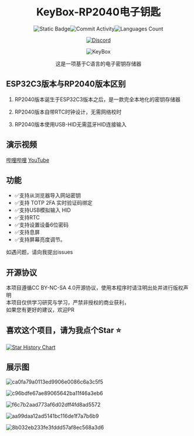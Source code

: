 <div align="center">
    <h1>KeyBox-RP2040电子钥匙</h1>


![Static Badge](https://img.shields.io/badge/License-CC_BY_NC_SA_4.0-green?style=for-the-badge)![Commit Activity](https://img.shields.io/github/commit-activity/w/JasonYANG170/KeyBox?style=for-the-badge&color=yellow)![Languages Count](https://img.shields.io/github/languages/count/JasonYANG170/KeyBox?logo=c&style=for-the-badge)

[![Discord](https://img.shields.io/discord/978108215499816980?style=social&logo=discord&label=echosec)](https://discord.com/invite/az3ceRmgVe)

![KeyBox](https://github.com/JasonYANG170/KeyBox/assets/39414350/be60f9aa-8254-4ff5-99e1-27b5d7f49282)

这是一项基于C语言的电子密钥存储器

</div>

## ESP32C3版本与RP2040版本区别
1. RP2040版本诞生于ESP32C3版本之后，是一款完全本地化的密钥存储器  

2. RP2040版本自带RTC时钟设计，无需网络校时  

3. RP2040版本使用USB-HID无需蓝牙HID连接输入

## 演示视频
[哔哩哔哩](https://www.bilibili.com/video/BV1NATFeLE5D/)
[YouTube](https://youtu.be/kEUG0me2HfA)
## 功能
- ✅支持从浏览器导入网站密钥
- ✅支持 TOTP 2FA 实时验证码绑定
- ✅支持USB模拟输入 HID
- ✅支持RTC
- ✅支持设置设备6位密码
- ✅支持息屏
- ✅支持屏幕亮度调节。

如遇问题，请向我提出issues

## 开源协议
本项目遵循CC BY-NC-SA 4.0开源协议，使用本程序时请注明出处并进行版权声明  
本项目仅供学习研究与学习，严禁非授权的商业获利，  
如果您有更好的建议，欢迎PR
## 喜欢这个项目，请为我点个Star ⭐ 

[![Star History Chart](https://api.star-history.com/svg?repos=JasonYANG170/KeyBox-RP2040&type=Date)](https://star-history.com/#star-history/star-history&Date)
## 展示图
![ca0fa79a0113ed9906e0086c6a3c5f5](https://github.com/user-attachments/assets/ec687b2a-2b91-4886-9db0-a8ebab15c6a6)

![c96bdfe67ae89065642ba11f46a3eb6](https://github.com/user-attachments/assets/26aec5e4-5383-4f3b-85b6-083f840babc3)

![f6c7b2aad773af6d02dff4fd8ad5572](https://github.com/user-attachments/assets/1b0a60e9-7e1a-4771-b2e0-4b9d6bcb013f)

![aa99daa12ad5141bc116de1f7a7b6b9](https://github.com/user-attachments/assets/36d0ae57-9568-47d2-b2cc-239b1eaf714e)

![8b032eb233fe3fddd57af8ec568a3d6](https://github.com/user-attachments/assets/ce9e4bdb-e6b0-4abc-917c-046a06d5dad7)





